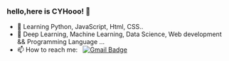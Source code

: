 ### hello,here is CYHooo! 👋

- 🌱 Learning Python, JavaScript, Html, CSS..
- 🔭 Deep Learning, Machine Learning, Data Science, Web development && Programming Language ...
- 📫 How to reach me: &nbsp;&nbsp;[![Gmail Badge](https://img.shields.io/badge/-Gmail-c14438?style=flat-square&logo=Gmail&logoColor=white&link=mailto:shuklaraghav321.com)](mailto:cyh960502@gmail.com)

